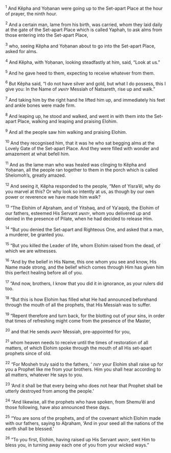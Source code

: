 <sup>1</sup> And Kĕpha and Yoḥanan were going up to the Set-apart Place at the hour of prayer, the ninth hour.

<sup>2</sup> And a certain man, lame from his birth, was carried, whom they laid daily at the gate of the Set-apart Place which is called Yaphah, to ask alms from those entering into the Set-apart Place,

<sup>3</sup> who, seeing Kĕpha and Yoḥanan about to go into the Set-apart Place, asked for alms.

<sup>4</sup> And Kĕpha, with Yoḥanan, looking steadfastly at him, said, “Look at us.”

<sup>5</sup> And he gave heed to them, expecting to receive whatever from them.

<sup>6</sup> But Kĕpha said, “I do not have silver and gold, but what I do possess, this I give you: In the Name of יהושע Messiah of Natsareth, rise up and walk.”

<sup>7</sup> And taking him by the right hand he lifted him up, and immediately his feet and ankle bones were made firm.

<sup>8</sup> And leaping up, he stood and walked, and went in with them into the Set-apart Place, walking and leaping and praising Elohim.

<sup>9</sup> And all the people saw him walking and praising Elohim.

<sup>10</sup> And they recognised him, that it was he who sat begging alms at the Lovely Gate of the Set-apart Place. And they were filled with wonder and amazement at what befell him.

<sup>11</sup> And as the lame man who was healed was clinging to Kĕpha and Yoḥanan, all the people ran together to them in the porch which is called Shelomoh’s, greatly amazed.

<sup>12</sup> And seeing it, Kĕpha responded to the people, “Men of Yisra’ĕl, why do you marvel at this? Or why look so intently at us, as though by our own power or reverence we have made him walk?

<sup>13</sup> “The Elohim of Aḇraham, and of Yitsḥaq, and of Ya‛aqoḇ, the Elohim of our fathers, esteemed His Servant יהושע, whom you delivered up and denied in the presence of Pilate, when he had decided to release Him.

<sup>14</sup> “But you denied the Set-apart and Righteous One, and asked that a man, a murderer, be granted you.

<sup>15</sup> “But you killed the Leader of life, whom Elohim raised from the dead, of which we are witnesses.

<sup>16</sup> “And by the belief in His Name, this one whom you see and know, His Name made strong, and the belief which comes through Him has given him this perfect healing before all of you.

<sup>17</sup> “And now, brothers, I know that you did it in ignorance, as your rulers did too.

<sup>18</sup> “But this is how Elohim has filled what He had announced beforehand through the mouth of all the prophets, that His Messiah was to suffer.

<sup>19</sup> “Repent therefore and turn back, for the blotting out of your sins, in order that times of refreshing might come from the presence of the Master,

<sup>20</sup> and that He sends יהושע Messiah, pre-appointed for you,

<sup>21</sup> whom heaven needs to receive until the times of restoration of all matters, of which Elohim spoke through the mouth of all His set-apart prophets since of old.

<sup>22</sup> “For Mosheh truly said to the fathers, ‘ יהוה your Elohim shall raise up for you a Prophet like me from your brothers. Him you shall hear according to all matters, whatever He says to you.

<sup>23</sup> ‘And it shall be that every being who does not hear that Prophet shall be utterly destroyed from among the people.’

<sup>24</sup> “And likewise, all the prophets who have spoken, from Shemu’ĕl and those following, have also announced these days.

<sup>25</sup> “You are sons of the prophets, and of the covenant which Elohim made with our fathers, saying to Aḇraham, ‘And in your seed all the nations of the earth shall be blessed.’

<sup>26</sup> “To you first, Elohim, having raised up His Servant יהושע, sent Him to bless you, in turning away each one of you from your wicked ways.”

